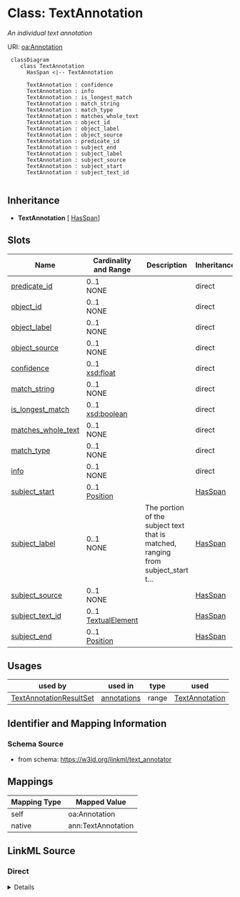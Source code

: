 # Class: TextAnnotation
_An individual text annotation_




URI: [oa:Annotation](http://www.w3.org/ns/oa#Annotation)


```{mermaid}
 classDiagram
    class TextAnnotation
      HasSpan <|-- TextAnnotation
      
      TextAnnotation : confidence
      TextAnnotation : info
      TextAnnotation : is_longest_match
      TextAnnotation : match_string
      TextAnnotation : match_type
      TextAnnotation : matches_whole_text
      TextAnnotation : object_id
      TextAnnotation : object_label
      TextAnnotation : object_source
      TextAnnotation : predicate_id
      TextAnnotation : subject_end
      TextAnnotation : subject_label
      TextAnnotation : subject_source
      TextAnnotation : subject_start
      TextAnnotation : subject_text_id
      
```




## Inheritance
* **TextAnnotation** [ [HasSpan](HasSpan.md)]



## Slots

| Name | Cardinality and Range | Description | Inheritance |
| ---  | --- | --- | --- |
| [predicate_id](predicate_id.md) | 0..1 <br/> NONE |  | direct |
| [object_id](object_id.md) | 0..1 <br/> NONE |  | direct |
| [object_label](object_label.md) | 0..1 <br/> NONE |  | direct |
| [object_source](object_source.md) | 0..1 <br/> NONE |  | direct |
| [confidence](confidence.md) | 0..1 <br/> [xsd:float](http://www.w3.org/2001/XMLSchema#float) |  | direct |
| [match_string](match_string.md) | 0..1 <br/> NONE |  | direct |
| [is_longest_match](is_longest_match.md) | 0..1 <br/> [xsd:boolean](http://www.w3.org/2001/XMLSchema#boolean) |  | direct |
| [matches_whole_text](matches_whole_text.md) | 0..1 <br/> NONE |  | direct |
| [match_type](match_type.md) | 0..1 <br/> NONE |  | direct |
| [info](info.md) | 0..1 <br/> NONE |  | direct |
| [subject_start](subject_start.md) | 0..1 <br/> [Position](Position.md) |  | [HasSpan](HasSpan.md) |
| [subject_label](subject_label.md) | 0..1 <br/> NONE | The portion of the subject text that is matched, ranging from subject_start t... | [HasSpan](HasSpan.md) |
| [subject_source](subject_source.md) | 0..1 <br/> NONE |  | [HasSpan](HasSpan.md) |
| [subject_text_id](subject_text_id.md) | 0..1 <br/> [TextualElement](TextualElement.md) |  | [HasSpan](HasSpan.md) |
| [subject_end](subject_end.md) | 0..1 <br/> [Position](Position.md) |  | [HasSpan](HasSpan.md) |



## Usages

| used by | used in | type | used |
| ---  | --- | --- | --- |
| [TextAnnotationResultSet](TextAnnotationResultSet.md) | [annotations](annotations.md) | range | [TextAnnotation](TextAnnotation.md) |






## Identifier and Mapping Information







### Schema Source


* from schema: https://w3id.org/linkml/text_annotator





## Mappings

| Mapping Type | Mapped Value |
| ---  | ---  |
| self | oa:Annotation |
| native | ann:TextAnnotation |


## LinkML Source

<!-- TODO: investigate https://stackoverflow.com/questions/37606292/how-to-create-tabbed-code-blocks-in-mkdocs-or-sphinx -->

### Direct

<details>
```yaml
name: TextAnnotation
description: An individual text annotation
from_schema: https://w3id.org/linkml/text_annotator
rank: 1000
mixins:
- HasSpan
attributes:
  predicate_id:
    name: predicate_id
    from_schema: https://w3id.org/linkml/text_annotator
    rank: 1000
    slot_uri: sssom:predicate_id
  object_id:
    name: object_id
    from_schema: https://w3id.org/linkml/text_annotator
    exact_mappings:
    - bpa:annotatedClass.id
    rank: 1000
    slot_uri: sssom:object_id
  object_label:
    name: object_label
    from_schema: https://w3id.org/linkml/text_annotator
    exact_mappings:
    - bpa:annotatedClass.prefLabel
    rank: 1000
    slot_uri: sssom:object_label
  object_source:
    name: object_source
    from_schema: https://w3id.org/linkml/text_annotator
    rank: 1000
    slot_uri: sssom:object_source
  confidence:
    name: confidence
    from_schema: https://w3id.org/linkml/text_annotator
    rank: 1000
    slot_uri: sssom:confidence
    range: float
  match_string:
    name: match_string
    from_schema: https://w3id.org/linkml/text_annotator
    rank: 1000
    slot_uri: sssom:match_string
  is_longest_match:
    name: is_longest_match
    from_schema: https://w3id.org/linkml/text_annotator
    rank: 1000
    range: boolean
  matches_whole_text:
    name: matches_whole_text
    from_schema: https://w3id.org/linkml/text_annotator
    range: boolean
  match_type:
    name: match_type
    from_schema: https://w3id.org/linkml/text_annotator
    rank: 1000
  info:
    name: info
    from_schema: https://w3id.org/linkml/text_annotator
    rank: 1000
class_uri: oa:Annotation

```
</details>

### Induced

<details>
```yaml
name: TextAnnotation
description: An individual text annotation
from_schema: https://w3id.org/linkml/text_annotator
rank: 1000
mixins:
- HasSpan
attributes:
  predicate_id:
    name: predicate_id
    from_schema: https://w3id.org/linkml/text_annotator
    rank: 1000
    slot_uri: sssom:predicate_id
    alias: predicate_id
    owner: TextAnnotation
    domain_of:
    - TextAnnotation
    range: string
  object_id:
    name: object_id
    from_schema: https://w3id.org/linkml/text_annotator
    exact_mappings:
    - bpa:annotatedClass.id
    rank: 1000
    slot_uri: sssom:object_id
    alias: object_id
    owner: TextAnnotation
    domain_of:
    - TextAnnotation
    range: string
  object_label:
    name: object_label
    from_schema: https://w3id.org/linkml/text_annotator
    exact_mappings:
    - bpa:annotatedClass.prefLabel
    rank: 1000
    slot_uri: sssom:object_label
    alias: object_label
    owner: TextAnnotation
    domain_of:
    - TextAnnotation
    range: string
  object_source:
    name: object_source
    from_schema: https://w3id.org/linkml/text_annotator
    rank: 1000
    slot_uri: sssom:object_source
    alias: object_source
    owner: TextAnnotation
    domain_of:
    - TextAnnotation
    range: string
  confidence:
    name: confidence
    from_schema: https://w3id.org/linkml/text_annotator
    rank: 1000
    slot_uri: sssom:confidence
    alias: confidence
    owner: TextAnnotation
    domain_of:
    - TextAnnotation
    range: float
  match_string:
    name: match_string
    from_schema: https://w3id.org/linkml/text_annotator
    rank: 1000
    slot_uri: sssom:match_string
    alias: match_string
    owner: TextAnnotation
    domain_of:
    - TextAnnotation
    range: string
  is_longest_match:
    name: is_longest_match
    from_schema: https://w3id.org/linkml/text_annotator
    rank: 1000
    alias: is_longest_match
    owner: TextAnnotation
    domain_of:
    - TextAnnotation
    range: boolean
  matches_whole_text:
    name: matches_whole_text
    from_schema: https://w3id.org/linkml/text_annotator
    alias: matches_whole_text
    owner: TextAnnotation
    domain_of:
    - TextAnnotationConfiguration
    - TextAnnotation
    range: boolean
  match_type:
    name: match_type
    from_schema: https://w3id.org/linkml/text_annotator
    rank: 1000
    alias: match_type
    owner: TextAnnotation
    domain_of:
    - TextAnnotation
    range: string
  info:
    name: info
    from_schema: https://w3id.org/linkml/text_annotator
    rank: 1000
    alias: info
    owner: TextAnnotation
    domain_of:
    - TextAnnotation
    range: string
  subject_start:
    name: subject_start
    from_schema: https://w3id.org/linkml/text_annotator
    exact_mappings:
    - bpa:from
    rank: 1000
    alias: subject_start
    owner: TextAnnotation
    domain_of:
    - HasSpan
    range: Position
  subject_end:
    name: subject_end
    from_schema: https://w3id.org/linkml/text_annotator
    exact_mappings:
    - bpa:to
    rank: 1000
    alias: subject_end
    owner: TextAnnotation
    domain_of:
    - HasSpan
    range: Position
  subject_label:
    name: subject_label
    description: The portion of the subject text that is matched, ranging from subject_start
      to subject_end
    from_schema: https://w3id.org/linkml/text_annotator
    exact_mappings:
    - bpa:text
    rank: 1000
    alias: subject_label
    owner: TextAnnotation
    domain_of:
    - HasSpan
    range: string
  subject_source:
    name: subject_source
    from_schema: https://w3id.org/linkml/text_annotator
    exact_mappings:
    - oa:hasBody
    rank: 1000
    slot_uri: sssom:subject_source
    alias: subject_source
    owner: TextAnnotation
    domain_of:
    - HasSpan
    range: string
  subject_text_id:
    name: subject_text_id
    from_schema: https://w3id.org/linkml/text_annotator
    rank: 1000
    alias: subject_text_id
    owner: TextAnnotation
    domain_of:
    - HasSpan
    range: TextualElement
class_uri: oa:Annotation

```
</details>